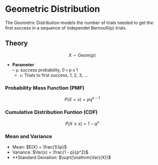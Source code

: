# Geometric Distribution

The Geometric Distribution models the number of trials needed to get the first success in a sequence of independet Bernoulli(p) trials.

## Theory

$$X \sim \mathrm{Geom}(p)$$

- **Parameter**  
  – `p`: success probability, 0 < p ≤ 1
  - `x`: Trials to first success, 1, 2, 3, ...

### Probability Mass Function (PMF)

$$P(X = x) = pq^{x-1}$$


### Cumulative Distribution Funtion (CDF)

$$P(X \le x) = 1 - q^x$$

### Mean and Variance

- Mean: $E[X] = \frac{1}{p}$
- Variance: $Var(x) = \frac{1 - p}{p^2}$
- **Standard Deviation: $\sqrt{\mathrm{Var}(X)}$
